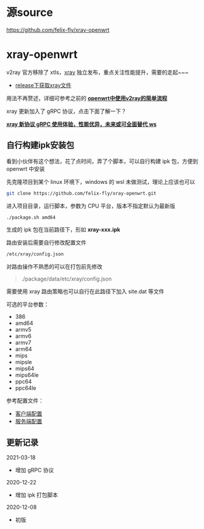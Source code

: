 # 源source

https://github.com/felix-fly/xray-openwrt



# xray-openwrt

v2ray 官方移除了 xtls，[xray](https://github.com/XTLS/Xray-core) 独立发布，重点关注性能提升，需要的走起~~~

* [release下获取xray文件](https://github.com/felix-fly/xray-openwrt/releases)

用法不再赘述，详细可参考之前的 **[openwrt中使用v2ray的简单流程](https://github.com/felix-fly/v2ray-openwrt)**

xray 更新加入了 gRPC 协议，点击下面了解一下？

[**xray 新协议 gRPC 使用体验，性能优异，未来或可全面替代 ws**](./grpc.md)

## 自行构建ipk安装包

看到小伙伴有这个想法，花了点时间，弄了个脚本，可以自行构建 ipk 包，方便到 openwrt 中安装

先克隆项目到某个 linux 环境下，windows 的 wsl 未做测试，理论上应该也可以

```bash
git clone https://github.com/felix-fly/xray-openwrt.git
```

进入项目目录，运行脚本，参数为 CPU 平台，版本不指定默认为最新版

```bash
./package.sh amd64
```

生成的 ipk 包在当前路径下，形如 **xray-xxx.ipk** 

路由安装后需要自行修改配置文件

```bash
/etc/xray/config.json
```

对路由操作不熟悉的可以在打包前先修改

> ./package/data/etc/xray/config.json

需要使用 xray 路由策略也可以自行在此路径下加入 site.dat 等文件

可选的平台参数：

* 386
* amd64
* armv5
* armv6
* armv7
* arm64
* mips
* mipsle
* mips64
* mips64le
* ppc64
* ppc64le

参考配置文件：

* [客户端配置](./client.json) 
* [服务端配置](./server.json)

## 更新记录
2021-03-18
* 增加 gRPC 协议

2020-12-22
* 增加 ipk 打包脚本

2020-12-08
* 初版
